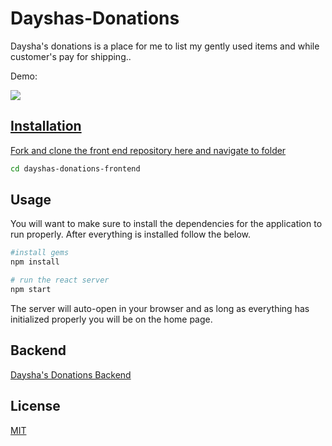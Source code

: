 # Dayshas-Donations

Daysha's donations is a place for me to list my gently used items and while customer's pay for shipping..

Demo: <a href="https://www.youtube.com/watch?v=VvAQpXWIpJo">

<img src='/home.jpeg'>

## Installation

Fork and clone the front end repository here and navigate to folder

```bash
cd dayshas-donations-frontend
```

## Usage

You will want to make sure to install the dependencies for the application to run properly. After everything is installed follow the below.

```bash
#install gems
npm install

# run the react server
npm start
```

The server will auto-open in your browser and as long as everything has initialized properly you will be on the home page.

## Backend

[Daysha's Donations Backend](https://github.com/dayshajones/dayshas-donations-backend)


## License
[MIT](https://choosealicense.com/licenses/mit/)